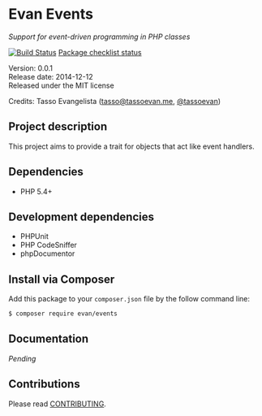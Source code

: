Evan Events
===========

*Support for event-driven programming in PHP classes*

[![Build Status](https://travis-ci.org/tassoevan/evan-events.png?branch=master)](https://travis-ci.org/tassoevan/evan-events)
[Package checklist status](http://phppackagechecklist.com/#1,2,3,4,5,6,7,8,9,11,13,14)

Version: 0.0.1  
Release date: 2014-12-12  
Released under the MIT license

Credits: Tasso Evangelista ([tasso@tassoevan.me](mailto:tasso@tassoevan.me), [@tassoevan](http://twitter.org/tassoevan))

Project description
-------------------

This project aims to provide a trait for objects that act like event handlers.

Dependencies
------------

* PHP 5.4+

Development dependencies
------------------------

* PHPUnit
* PHP CodeSniffer
* phpDocumentor

Install via Composer
--------------------

Add this package to your `composer.json` file by the follow command line:

```sh
$ composer require evan/events
```

Documentation
-------------

*Pending*

Contributions
-------------

Please read [CONTRIBUTING](CONTRIBUTING.md).

